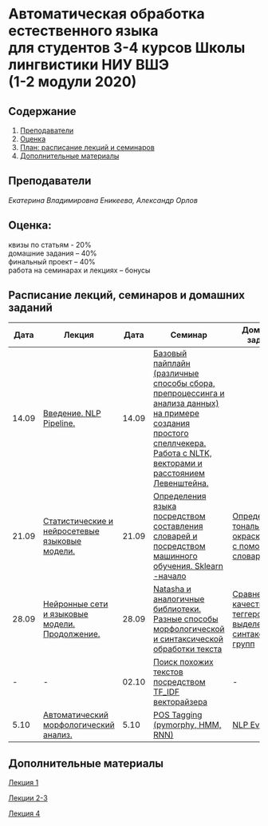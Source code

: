 # Автоматическая обработка естественного языка <br>для студентов 3-4 курсов Школы лингвистики НИУ ВШЭ <br>(1-2 модули 2020)
## Содержание
1. [Преподаватели](#prep)
2. [Оценка](#score)
3. [План: расписание лекций и семинаров](#sched)
4. [Дополнительные материалы](#add)

## Преподаватели<a name="prep"/>
*Екатерина Владимировна Еникеева, Александр Орлов*<br>

## Оценка:<br><a name="score"/>
квизы по статьям - 20%<br>
домашние задания – 40% <br>
финальный проект – 40%<br>
работа на семинарах и лекциях – бонусы<br>

## Расписание лекций, семинаров и домашних заданий<a name="sched"/>
|Дата|Лекция|Дата|Семинар|Домашнее задание|Ридинг|Дедлайн|
|-|-|-|-|-|-|-|
|14.09|[Введение. NLP Pipeline.](https://drive.google.com/file/d/1zIyF08UoEnWzI9iNk18L2XIHrsa_vCpQ/view?usp=sharing)|14.09|[Базовый пайплайн (различные способы сбора, препроцессинга и анализа данных) на примере создания простого спеллчекера. Работа с NLTK, векторами и расстоянием Левенштейна.](seminars/NLP_Seminar_1_pipeline_spellcheck_done.ipynb)||[Neural Language Models](https://web.stanford.edu/~jurafsky/slp3/7.pdf)||
|21.09|[Статистические и нейросетевые  языковые модели.](https://drive.google.com/file/d/1qpyqYzVM9xtgkC1rbHAaBPTGfnwDo4Rm/view?usp=sharing)|21.09|[Определения языка посредством составления словарей и посредством машинного обучения. Sklearn -начало](seminars/NLP2_language_detection_done_ipynb_.ipynb)|[Определение тональной окраски отзыва с помощью словаря](Hometask_1.ipynb)|[Neural Language Models](https://web.stanford.edu/~jurafsky/slp3/7.pdf)|06.10.2020 23:59|
|28.09|[Нейронные сети и языковые модели. Продолжение.](https://drive.google.com/file/d/1VXFr-ZTWfa7dTOh-vz3os4ydqCKI6ZVQ/view?usp=sharing)|28.09|[Natasha и аналогичные библиотеки. Разные способы морфологической и синтаксической обработки текста](seminars/NLP_3_4_Natasha_and_co.ipynb)|[Сравнение качества POS-теггеров и выделение синтаксических групп](hometask_2)|-|13.10.2020 23:59|
|-|-|02.10|[Поиск похожих текстов посредством TF_IDF векторайзера](seminars/NLP_Tf_IDF_done.ipynb)|-|-|-|
|5.10|[Автоматический морфологический анализ.](https://drive.google.com/file/d/1QDn5zELq9x-4nrXsa6W9yLMi-EggMdIt/view?usp=sharing)|5.10|[POS Tagging (pymorphy, HMM, RNN)](seminars/NLP_Pos_tagging_done.ipynb)|[NLP Evaluation](http://www.dialog-21.ru/media/1674/49.pdf)|-|-|

## Дополнительные материалы<a name="add"/>
[Лекция 1](Notes/1-intro.md)

[Лекции 2-3](Notes/2-lm.md)

[Лекция 4](Notes/4-pos.md)

